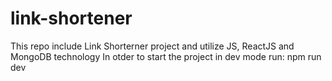 # link-shortener
This repo include Link Shorterner project and utilize JS, ReactJS and MongoDB technology
In otder to start the project in dev mode run: 
npm run dev
